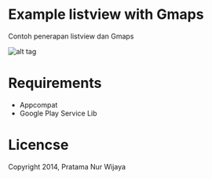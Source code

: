 Example listview with Gmaps
==================

Contoh penerapan listview dan Gmaps

![alt tag](http://pratamawijaya.com/wp-content/uploads/2014/09/listview-googlemaps.gif)


Requirements 
===================
- Appcompat 
- Google Play Service Lib


Licencse
===================

Copyright 2014, Pratama Nur Wijaya